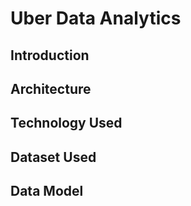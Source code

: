 # Uber Data Analytics

## Introduction

## Architecture 

## Technology Used

## Dataset Used

## Data Model
